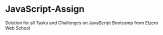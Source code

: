 # JavaScript-Assign
Solution for all Tasks and Challenges on JavaScript Bootcamp from Elzero Web School
